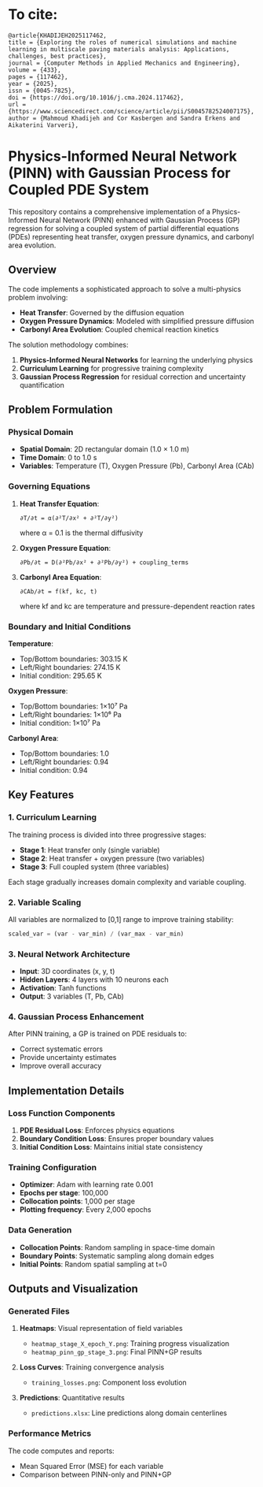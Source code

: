 # To cite:
```Article
@article{KHADIJEH2025117462,
title = {Exploring the roles of numerical simulations and machine learning in multiscale paving materials analysis: Applications, challenges, best practices},
journal = {Computer Methods in Applied Mechanics and Engineering},
volume = {433},
pages = {117462},
year = {2025},
issn = {0045-7825},
doi = {https://doi.org/10.1016/j.cma.2024.117462},
url = {https://www.sciencedirect.com/science/article/pii/S0045782524007175},
author = {Mahmoud Khadijeh and Cor Kasbergen and Sandra Erkens and Aikaterini Varveri},
```






# Physics-Informed Neural Network (PINN) with Gaussian Process for Coupled PDE System

This repository contains a comprehensive implementation of a Physics-Informed Neural Network (PINN) enhanced with Gaussian Process (GP) regression for solving a coupled system of partial differential equations (PDEs) representing heat transfer, oxygen pressure dynamics, and carbonyl area evolution.

## Overview

The code implements a sophisticated approach to solve a multi-physics problem involving:
- **Heat Transfer**: Governed by the diffusion equation
- **Oxygen Pressure Dynamics**: Modeled with simplified pressure diffusion
- **Carbonyl Area Evolution**: Coupled chemical reaction kinetics

The solution methodology combines:
1. **Physics-Informed Neural Networks** for learning the underlying physics
2. **Curriculum Learning** for progressive training complexity
3. **Gaussian Process Regression** for residual correction and uncertainty quantification

## Problem Formulation

### Physical Domain
- **Spatial Domain**: 2D rectangular domain (1.0 × 1.0 m)
- **Time Domain**: 0 to 1.0 s
- **Variables**: Temperature (T), Oxygen Pressure (Pb), Carbonyl Area (CAb)

### Governing Equations

1. **Heat Transfer Equation**:
   ```
   ∂T/∂t = α(∂²T/∂x² + ∂²T/∂y²)
   ```
   where α = 0.1 is the thermal diffusivity

2. **Oxygen Pressure Equation**:
   ```
   ∂Pb/∂t = D(∂²Pb/∂x² + ∂²Pb/∂y²) + coupling_terms
   ```

3. **Carbonyl Area Equation**:
   ```
   ∂CAb/∂t = f(kf, kc, t)
   ```
   where kf and kc are temperature and pressure-dependent reaction rates

### Boundary and Initial Conditions

**Temperature**:
- Top/Bottom boundaries: 303.15 K
- Left/Right boundaries: 274.15 K
- Initial condition: 295.65 K

**Oxygen Pressure**:
- Top/Bottom boundaries: 1×10⁷ Pa
- Left/Right boundaries: 1×10⁶ Pa
- Initial condition: 1×10⁷ Pa

**Carbonyl Area**:
- Top/Bottom boundaries: 1.0
- Left/Right boundaries: 0.94
- Initial condition: 0.94

## Key Features

### 1. Curriculum Learning
The training process is divided into three progressive stages:
- **Stage 1**: Heat transfer only (single variable)
- **Stage 2**: Heat transfer + oxygen pressure (two variables)
- **Stage 3**: Full coupled system (three variables)

Each stage gradually increases domain complexity and variable coupling.

### 2. Variable Scaling
All variables are normalized to [0,1] range to improve training stability:
```python
scaled_var = (var - var_min) / (var_max - var_min)
```

### 3. Neural Network Architecture
- **Input**: 3D coordinates (x, y, t)
- **Hidden Layers**: 4 layers with 10 neurons each
- **Activation**: Tanh functions
- **Output**: 3 variables (T, Pb, CAb)

### 4. Gaussian Process Enhancement
After PINN training, a GP is trained on PDE residuals to:
- Correct systematic errors
- Provide uncertainty estimates
- Improve overall accuracy

## Implementation Details

### Loss Function Components
1. **PDE Residual Loss**: Enforces physics equations
2. **Boundary Condition Loss**: Ensures proper boundary values
3. **Initial Condition Loss**: Maintains initial state consistency

### Training Configuration
- **Optimizer**: Adam with learning rate 0.001
- **Epochs per stage**: 100,000
- **Collocation points**: 1,000 per stage
- **Plotting frequency**: Every 2,000 epochs

### Data Generation
- **Collocation Points**: Random sampling in space-time domain
- **Boundary Points**: Systematic sampling along domain edges
- **Initial Points**: Random spatial sampling at t=0

## Outputs and Visualization

### Generated Files
1. **Heatmaps**: Visual representation of field variables
   - `heatmap_stage_X_epoch_Y.png`: Training progress visualization
   - `heatmap_pinn_gp_stage_3.png`: Final PINN+GP results

2. **Loss Curves**: Training convergence analysis
   - `training_losses.png`: Component loss evolution

3. **Predictions**: Quantitative results
   - `predictions.xlsx`: Line predictions along domain centerlines

### Performance Metrics
The code computes and reports:
- Mean Squared Error (MSE) for each variable
- Comparison between PINN-only and PINN+GP
